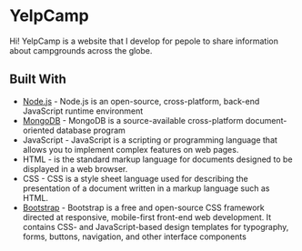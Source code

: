 # YelpCamp
Hi!
YelpCamp is a website that I develop for pepole to share information about campgrounds across the globe.

## Built With

* [Node.js](https://nodejs.org/en/) - Node.js is an open-source, cross-platform, back-end JavaScript runtime environment
* [MongoDB](https://www.mongodb.com/3) - MongoDB is a source-available cross-platform document-oriented database program
* JavaScript  - JavaScript is a scripting or programming language that allows you to implement complex features on web pages.
* HTML -  is the standard markup language for documents designed to be displayed in a web browser.
* CSS - CSS is a style sheet language used for describing the presentation of a document written in a markup language such as HTML.
* [Bootstrap](https://getbootstrap.com/) - Bootstrap is a free and open-source CSS framework directed at responsive, mobile-first front-end web development. It contains CSS- and JavaScript-based design templates for typography, forms, buttons, navigation, and other interface components
